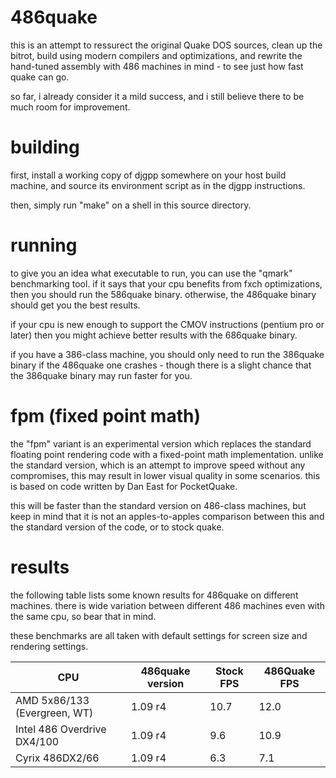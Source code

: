 486quake
========

this is an attempt to ressurect the original Quake DOS sources, clean up the bitrot, build using modern compilers and optimizations, and rewrite the hand-tuned assembly with 486 machines in mind - to see just how fast quake can go.

so far, i already consider it a mild success, and i still believe there to be much room for improvement.

building
=======

first, install a working copy of djgpp somewhere on your host build machine, and
source its environment script as in the djgpp instructions.

then, simply run "make" on a shell in this source directory.

running
=======

to give you an idea what executable to run, you can use the "qmark" benchmarking
tool. if it says that your cpu benefits from fxch optimizations, then you should
run the 586quake binary. otherwise, the 486quake binary should get you the best
results.

if your cpu is new enough to support the CMOV instructions (pentium pro or later)
then you might achieve better results with the 686quake binary.

if you have a 386-class machine, you should only need to run the 386quake binary
if the 486quake one crashes - though there is a slight chance that the 386quake
binary may run faster for you.

fpm (fixed point math)
===

the "fpm" variant is an experimental version which replaces the standard floating
point rendering code with a fixed-point math implementation. unlike the standard
version, which is an attempt to improve speed without any compromises, this may
result in lower visual quality in some scenarios. this is based on code written
by Dan East for PocketQuake.

this will be faster than the standard version on 486-class machines, but keep in
mind that it is not an apples-to-apples comparison between this and the standard
version of the code, or to stock quake. 

results
=======

the following table lists some known results for 486quake on different machines. there is wide variation between different 486 machines even with the same cpu, so bear that in mind.

these benchmarks are all taken with default settings for screen size and rendering settings.

|         CPU                   |   486quake version    |  Stock FPS    | 486Quake FPS  |
|         ---                   |          ---          |      ---      |      ---      |
| AMD 5x86/133 (Evergreen, WT)  | 1.09 r4               | 10.7          | 12.0          |
| Intel 486 Overdrive DX4/100   | 1.09 r4               | 9.6           | 10.9          |
| Cyrix 486DX2/66               | 1.09 r4               | 6.3           | 7.1           |